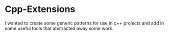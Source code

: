 # Cpp-Extensions
I wanted to create some generic patterns for use in c++ projects and add in some useful tools that abstracted away some work.
